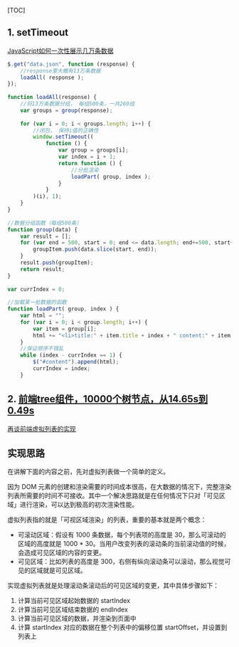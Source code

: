 [TOC]

## 1. setTimeout ##

[JavaScript如何一次性展示几万条数据](<https://blog.csdn.net/leipanbo/article/details/79894912>)

```js
$.get("data.json", function (response) {
    //response里大概有13万条数据
    loadAll( response );
});
 
function loadAll(response) {
    //将13万条数据分组， 每组500条，一共260组
    var groups = group(response);
    
    for (var i = 0; i < groups.length; i++) {
        //闭包， 保持i值的正确性
        window.setTimeout((
        	function () {
                var group = groups[i];
                var index = i + 1;
                return function () {
                    //分批渲染
                    loadPart( group, index );
                }
        	}
        )(i), 1);
    }
}
 
//数据分组函数（每组500条）
function group(data) {
    var result = [];
    for (var end = 500, start = 0; end <= data.length; end+=500, start+=500) {
        groupItem.push(data.slice(start, end));
    }
    result.push(groupItem);
    return result;
}
 
var currIndex = 0;
 
//加载某一批数据的函数
function loadPart( group, index ) {
    var html = "";
    for (var i = 0; i < group.length; i++) {
        var item = group[i];
        html += "<li>title:" + item.title + index + " content:" + item.content + index + "</li>";
    }
    //保证顺序不错乱
    while (index - currIndex == 1) {
        $("#content").append(html);
        currIndex = index;
    }

```

## 2. [前端tree组件，10000个树节点，从14.65s到0.49s](<https://zhuanlan.zhihu.com/p/55528376>) ##

[再谈前端虚拟列表的实现](<https://zhuanlan.zhihu.com/p/34585166>)

## **实现思路** ##

在讲解下面的内容之前，先对虚拟列表做一个简单的定义。

因为 DOM 元素的创建和渲染需要的时间成本很高，在大数据的情况下，完整渲染列表所需要的时间不可接收。其中一个解决思路就是在任何情况下只对「可见区域」进行渲染，可以达到极高的初次渲染性能。

虚拟列表指的就是「可视区域渲染」的列表，重要的基本就是两个概念：

- 可滚动区域：假设有 1000 条数据，每个列表项的高度是 30，那么可滚动的区域的高度就是 1000 * 30。当用户改变列表的滚动条的当前滚动值的时候，会造成可见区域的内容的变更。
- 可见区域：比如列表的高度是 300，右侧有纵向滚动条可以滚动，那么视觉可见的区域就是可见区域。

实现虚拟列表就是处理滚动条滚动后的可见区域的变更，其中具体步骤如下：

1. 计算当前可见区域起始数据的 startIndex
2. 计算当前可见区域结束数据的 endIndex
3. 计算当前可见区域的数据，并渲染到页面中
4. 计算 startIndex 对应的数据在整个列表中的偏移位置 startOffset，并设置到列表上